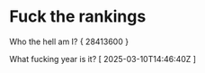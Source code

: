 # Fuck the rankings

Who the hell am I?
{ 28413600 }

What fucking year is it?
[ 2025-03-10T14:46:40Z ]
